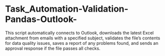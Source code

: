 # Task_Automation-Validation-Pandas-Outlook-
This script automatically connects to Outlook, downloads the latest Excel attachment from emails with a specified subject, validates the file’s contents for data quality issues, saves a report of any problems found, and sends an approval response if the file passes all checks.
